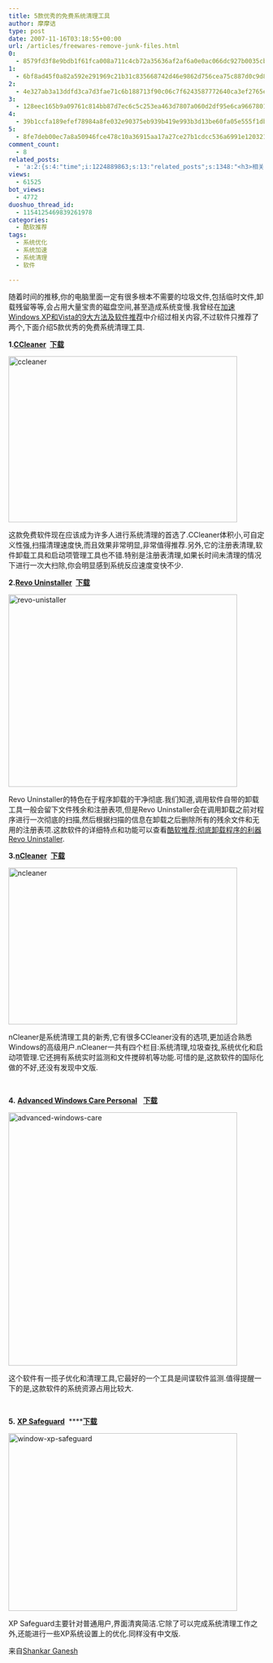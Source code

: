 ```yaml
---
title: 5款优秀的免费系统清理工具
author: 摩摩诘
type: post
date: 2007-11-16T03:18:55+00:00
url: /articles/freewares-remove-junk-files.html
0:
  - 8579fd3f8e9bdb1f61fca008a711c4cb72a35636af2af6a0e0ac066dc927b0035cbd083f44aa1d45d370a771011d9c3d
1:
  - 6bf8ad45f0a82a592e291969c21b31c835668742d46e9862d756cea75c887d0c9d815632a8e70e9f76270f51157c5196
2:
  - 4e327ab3a13ddfd3ca7d3fae71c6b188713f90c06c7f6243587772640ca3ef2765ecadac3db4867102a16bcaec749931
3:
  - 128eec165b9a09761c814bb87d7ec6c5c253ea463d7807a060d2df95e6ca96678017be37a496427502564b5e5f872fc0
4:
  - 39b1ccfa189efef78984a8fe032e90375eb939b419e993b3d13be60fa05e555f1db50cbeb4413bbc6cf595ac4ec296ba
5:
  - 8fe7deb00ec7a8a50946fce478c10a36915aa17a27ce27b1cdcc536a6991e120321ed0c1da1e42cdd1cc748853046a2a
comment_count:
  - 8
related_posts:
  - 'a:2:{s:4:"time";i:1224889863;s:13:"related_posts";s:1348:"<h3>相关日志</h3><ul class="related_post"><li><a href="http://www.digglife.cn/articles/custom-windows-interface-tools.html" title="9个工具打造焕然一新的Windows界面">9个工具打造焕然一新的Windows界面</a></li><li><a href="http://www.digglife.cn/articles/convert-powerpoint-flash.html" title="免费将Powerpoint转换为Flash">免费将Powerpoint转换为Flash</a></li><li><a href="http://www.digglife.cn/articles/air-applications-for-bloggers.html" title="适合博客使用的7个Adobe AIR程序">适合博客使用的7个Adobe AIR程序</a></li><li><a href="http://www.digglife.cn/articles/starburn.html" title="免费刻录软件Starbun,不仅仅是刻录">免费刻录软件Starbun,不仅仅是刻录</a></li><li><a href="http://www.digglife.cn/articles/clean-up-desktop-improve-productivity-2.html" title="彻底清空桌面,让启动程序更加高效Part.2">彻底清空桌面,让启动程序更加高效Part.2</a></li><li><a href="http://www.digglife.cn/articles/clean-up-desktop-improve-productivity-1.html" title="彻底清空桌面,让启动程序更加高效Part.1">彻底清空桌面,让启动程序更加高效Part.1</a></li><li><a href="http://www.digglife.cn/articles/free-clipboard-manager-clipx.html" title="小巧的Windows剪切板管理器:ClipX">小巧的Windows剪切板管理器:ClipX</a></li></ul>";}'
views:
  - 61525
bot_views:
  - 4772
duoshuo_thread_id:
  - 1154125469839261978
categories:
  - 酷软推荐
tags:
  - 系统优化
  - 系统加速
  - 系统清理
  - 软件

---
```

随着时间的推移,你的电脑里面一定有很多根本不需要的垃圾文件,包括临时文件,卸载残留等等,会占用大量宝贵的磁盘空间,甚至造成系统变慢.我曾经在<a title="加速Windows XP和Vista的9大方法及软件推荐" href="https://www.digglife.net/articles/speed-up-windows-xp-vista-software-recommend.html" target="_blank">加速Windows XP和Vista的9大方法及软件推荐</a>中介绍过相关内容,不过软件只推荐了两个,下面介绍5款优秀的免费系统清理工具.

<!--more-->

**1.**<a title="CCleaner" href="http://www.ccleaner.com/" target="_blank"><strong>CCleaner</strong></a>**&nbsp;** <a title="下载" href="http://download.piriform.com/ccsetup202.exe" target="_blank"><strong>下载</strong></a>

<a href="https://www.digglife.net/wp-content/uploads/3/379/2007/11/ccleaner.png" target="_blank"><img height="327" alt="ccleaner" src="http://digglife.qiniudn.com/wp-content/uploads/3/379/2007/11/ccleaner-thumb.png" width="450" border="0" /></a> 

这款免费软件现在应该成为许多人进行系统清理的首选了.CCleaner体积小,可自定义性强,扫描清理速度快,而且效果非常明显,非常值得推荐.另外,它的注册表清理,软件卸载工具和启动项管理工具也不错.特别是注册表清理,如果长时间未清理的情况下进行一次大扫除,你会明显感到系统反应速度变快不少.

**2.**<a title="Revo Uninstaller" href="http://www.revouninstaller.com/" target="_blank"><strong>Revo Uninstaller</strong></a>**&nbsp;** <a title="Revo Uninstaller下载" href="http://www.revouninstaller.com/revosetup.exe" target="_blank"><strong>下载</strong></a>

<a href="https://www.digglife.net/wp-content/uploads/3/379/2007/11/revo-unistaller.png" target="_blank"><img height="379" alt="revo-unistaller" src="http://digglife.qiniudn.com/wp-content/uploads/3/379/2007/11/revo-unistaller-thumb.png" width="450" border="0" /></a> 

Revo Uninstaller的特色在于程序卸载的干净彻底.我们知道,调用软件自带的卸载工具一般会留下文件残余和注册表项,但是Revo Uninstaller会在调用卸载之前对程序进行一次彻底的扫描,然后根据扫描的信息在卸载之后删除所有的残余文件和无用的注册表项.这款软件的详细特点和功能可以查看<a title="酷软推荐:彻底卸载程序的利器Revo Uninstaller" href="https://www.digglife.net/articles/revo-uninstaller.html" target="_blank">酷软推荐:彻底卸载程序的利器Revo Uninstaller</a>.

**3.**<a title="nCleaner" href="http://www.nkprods.com/ncleaner/" target="_blank"><strong>nCleaner</strong></a>**&nbsp;** <a title="nCleaner下载" href="http://sq3.onlinedown.net/down/ncleaner_setup.zip" target="_blank"><strong>下载</strong></a>

<a href="https://www.digglife.net/wp-content/uploads/3/379/2007/11/ncleaner.png" target="_blank"><img height="309" alt="ncleaner" src="http://digglife.qiniudn.com/wp-content/uploads/3/379/2007/11/ncleaner-thumb.png" width="450" border="0" /></a> 

nCleaner是系统清理工具的新秀,它有很多CCleaner没有的选项,更加适合熟悉Windows的高级用户.nCleaner一共有四个栏目:系统清理,垃圾查找,系统优化和启动项管理.它还拥有系统实时监测和文件搅碎机等功能.可惜的是,这款软件的国际化做的不好,还没有发现中文版.

&nbsp;

**4.** <a title="Advanced Windows Care Personal" href="http://www.download.com/3000-2086_4-10755164.html" target="_blank"><strong>Advanced Windows Care Personal</strong></a>&nbsp;&nbsp; <a title="advanced windows care personal下载" href="http://www.download.com/3000-2086_4-10755164.html" target="_blank"><strong>下载</strong></a>

<a href="https://www.digglife.net/wp-content/uploads/3/379/2007/11/advanced-windows-care.png" target="_blank"><img height="499" alt="advanced-windows-care" src="http://digglife.qiniudn.com/wp-content/uploads/3/379/2007/11/advanced-windows-care-thumb.png" width="450" border="0" /></a> 

这个软件有一揽子优化和清理工具,它最好的一个工具是间谍软件监测.值得提醒一下的是,这款软件的系统资源占用比较大.

&nbsp;

**5.** <a title="XP Safeguard" href="http://www.download.com/XP-SafeGuard/3000-2086_4-10749284.html" target="_blank"><strong>XP Safeguard</strong></a>&nbsp;  ****<a title="XP Safeguard下载" href="http://www.download.com/XP-SafeGuard/3000-2086_4-10749284.html" target="_blank"><strong>下载</strong></a>

<a href="https://www.digglife.net/wp-content/uploads/3/379/2007/11/window-xp-safeguard.png" target="_blank"><img height="350" alt="window-xp-safeguard" src="http://digglife.qiniudn.com/wp-content/uploads/3/379/2007/11/window-xp-safeguard-thumb.png" width="450" border="0" /></a> 

XP Safeguard主要针对普通用户,界面清爽简洁.它除了可以完成系统清理工作之外,还能进行一些XP系统设置上的优化.同样没有中文版.

来自<a title="Shankar Ganesh" href="http://blog.shankarganesh.com/2007/11/15/remove-junk-files-free/" target="_blank">Shankar Ganesh</a>